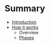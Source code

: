 # Summary

* [Introduction](README.md)
* [How it works](how_it_works/howit_works)
   * Overview
   * [Phases](how_it_works/phases.md)

